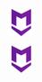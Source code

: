![alt text](https://github.com/adam-p/markdown-here/raw/master/src/common/images/icon48.png "Logo Title Text 1")

![alt text][logo]

[logo]: https://github.com/adam-p/markdown-here/raw/master/src/common/images/icon48.png "Logo Title Text 2"
